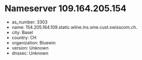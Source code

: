 # Nameserver 109.164.205.154

* as_number: 3303
* name: 154.205.164.109.static.wline.lns.sme.cust.swisscom.ch.
* city: Basel
* country: CH
* organization: Bluewin
* version: Unknown
* dnssec: Unknown
